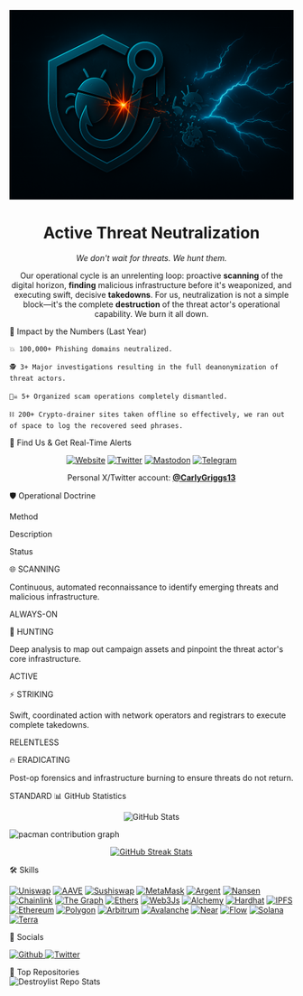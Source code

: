 <p align="center">
<img src="image.png" alt="Phish Destroy Banner"/>
</p>

<h1 align="center">Active Threat Neutralization</h1>

<p align="center">
<em>We don't wait for threats. We hunt them.</em>
</p>

<p align="center">
Our operational cycle is an unrelenting loop: proactive <b>scanning</b> of the digital horizon, <b>finding</b> malicious infrastructure before it's weaponized, and executing swift, decisive <b>takedowns</b>. For us, neutralization is not a simple block—it's the complete <b>destruction</b> of the threat actor's operational capability. We burn it all down.
</p>
🚀 Impact by the Numbers (Last Year)

    💥 100,000+ Phishing domains neutralized.

    🕵️ 3+ Major investigations resulting in the full deanonymization of threat actors.

    🏴‍☠️ 5+ Organized scam operations completely dismantled.

    ⛓️ 200+ Crypto-drainer sites taken offline so effectively, we ran out of space to log the recovered seed phrases.

🔗 Find Us & Get Real-Time Alerts

<p align="center">
<a href="https://www.phishdestroy.io/"><img src="https://img.shields.io/badge/Website-phishdestroy.io-blue?style=for-the-badge&logo=googlechrome&logoColor=white" alt="Website"></a>
<a href="https://twitter.com/Phish_Destroy"><img src="https://img.shields.io/badge/X_/_Twitter-@Phish_Destroy-000000?style=for-the-badge&logo=x" alt="Twitter"></a>
<a href="https://mastodon.social/@phishdestroy"><img src="https://img.shields.io/badge/Mastodon-@phishdestroy-6364FF?style=for-the-badge&logo=mastodon&logoColor=white" alt="Mastodon"></a>
<a href="https://t.me/PhishDestroyAlerts"><img src="https://img.shields.io/badge/Telegram-Alerts_Channel-2CA5E0?style=for-the-badge&logo=telegram&logoColor=white" alt="Telegram"></a>
</p>

<p align="center">
Personal X/Twitter account: <strong><a href="https://twitter.com/CarlyGriggs13">@CarlyGriggs13</a></strong>
</p>
🛡️ Operational Doctrine

Method
	

Description
	

Status

🌐 SCANNING
	

Continuous, automated reconnaissance to identify emerging threats and malicious infrastructure.
	

ALWAYS-ON

🎯 HUNTING
	

Deep analysis to map out campaign assets and pinpoint the threat actor's core infrastructure.
	

ACTIVE

⚡ STRIKING
	

Swift, coordinated action with network operators and registrars to execute complete takedowns.
	

RELENTLESS

🔥 ERADICATING
	

Post-op forensics and infrastructure burning to ensure threats do not return.
	

STANDARD
📊 GitHub Statistics

<p align="center">
<img src="https://github-readme-stats.vercel.app/api?username=phishdestroy&show_icons=true&theme=tokyonight&include_all_commits=true&count_private=true" alt="GitHub Stats"/>
</p>

<picture>
<source media="(prefers-color-scheme: dark)" srcset="https://raw.githubusercontent.com/phishdestroy/phishdestroy/output/pacman-contribution-graph-dark.svg">
<source media="(prefers-color-scheme: light)" srcset="https://raw.githubusercontent.com/phishdestroy/phishdestroy/output/pacman-contribution-graph.svg">
<img alt="pacman contribution graph" src="https://raw.githubusercontent.com/phishdestroy/phishdestroy/output/pacman-contribution-graph.svg">
</picture>

<br/>

<p align="center">
<a href="http://www.github.com/phishdestroy"><img src="https://github-readme-streak-stats.herokuapp.com/?user=phishdestroy&stroke=ffffff&background=1c1917&ring=0891b2&fire=0891b2&currStreakNum=ffffff&currStreakLabel=0891b2&sideNums=ffffff&sideLabels=ffffff&dates=ffffff&hide_border=true" alt="GitHub Streak Stats"/></a>
</p>
🛠️ Skills

<p align="left">
<a href="https://uniswap.org/" target="_blank" rel="noreferrer"><img src="https://raw.githubusercontent.com/danielcranney/readme-generator/main/public/icons/skills/uniswap-colored.svg" width="36" height="36" alt="Uniswap" title="Uniswap"/></a>
<a href="https://aave.com/" target="_blank" rel="noreferrer"><img src="https://raw.githubusercontent.com/danielcranney/readme-generator/main/public/icons/skills/aave-colored.svg" width="36" height="36" alt="AAVE" title="AAVE"/></a>
<a href="https://www.sushi.com/" target="_blank" rel="noreferrer"><img src="https://raw.githubusercontent.com/danielcranney/readme-generator/main/public/icons/skills/sushiswap-colored.svg" width="36" height="36" alt="Sushiswap" title="Sushiswap"/></a>
<a href="https://metamask.io/" target="_blank" rel="noreferrer"><img src="https://raw.githubusercontent.com/danielcranney/readme-generator/main/public/icons/skills/metamask-colored.svg" width="36" height="36" alt="MetaMask" title="MetaMask"/></a>
<a href="https://www.argent.xyz/" target="_blank" rel="noreferrer"><img src="https://raw.githubusercontent.com/danielcranney/readme-generator/main/public/icons/skills/argent-colored.svg" width="36" height="36" alt="Argent" title="Argent"/></a>
<a href="https://www.nansen.ai/" target="_blank" rel="noreferrer"><img src="https://raw.githubusercontent.com/danielcranney/readme-generator/main/public/icons/skills/nansen-colored.svg" width="36" height="36" alt="Nansen" title="Nansen"/></a>
<a href="https://chain.link/" target="_blank" rel="noreferrer"><img src="https://raw.githubusercontent.com/danielcranney/readme-generator/main/public/icons/skills/chainlink-colored.svg" width="36" height="36" alt="Chainlink" title="Chainlink"/></a>
<a href="https://thegraph.com/en/" target="_blank" rel="noreferrer"><img src="https://raw.githubusercontent.com/danielcranney/readme-generator/main/public/icons/skills/the-graph-colored.svg" width="36" height="36" alt="The Graph" title="The Graph"/></a>
<a href="https://ethers.io" target="_blank" rel="noreferrer"><img src="https://raw.githubusercontent.com/danielcranney/readme-generator/main/public/icons/skills/ethers-colored.svg" width="36" height="36" alt="Ethers" title="Ethers"/></a>
<a href="https://web3js.readthedocs.io/en/v1.7.1/#" target="_blank" rel="noreferrer"><img src="https://raw.githubusercontent.com/danielcranney/readme-generator/main/public/icons/skills/web3js-colored.svg" width="36" height="36" alt="Web3Js" title="Web3Js"/></a>
<a href="https://docs.alchemy.com/alchemy/documentation/alchemy-web3" target="_blank" rel="noreferrer"><img src="https://raw.githubusercontent.com/danielcranney/readme-generator/main/public/icons/skills/alchemy-colored.svg" width="36" height="36" alt="Alchemy" title="Alchemy"/></a>
<a href="https://hardhat.org/" target="_blank" rel="noreferrer"><img src="https://raw.githubusercontent.com/danielcranney/readme-generator/main/public/icons/skills/hardhat-colored.svg" width="36" height="36" alt="Hardhat" title="Hardhat"/></a>
<a href="https://ipfs.io/" target="_blank" rel="noreferrer"><img src="https://raw.githubusercontent.com/danielcranney/readme-generator/main/public/icons/skills/ipfs-colored.svg" width="36" height="36" alt="IPFS" title="IPFS"/></a>
<a href="https://ethereum.org/en/" target="_blank" rel="noreferrer"><img src="https://raw.githubusercontent.com/danielcranney/readme-generator/main/public/icons/skills/ethereum-colored.svg" width="36" height="36" alt="Ethereum" title="Ethereum"/></a>
<a href="https://polygon.technology/" target="_blank" rel="noreferrer"><img src="https://raw.githubusercontent.com/danielcranney/readme-generator/main/public/icons/skills/polygon-colored.svg" width="36" height="36" alt="Polygon" title="Polygon"/></a>
<a href="https://portal.arbitrum.one/" target="_blank" rel="noreferrer"><img src="https://raw.githubusercontent.com/danielcranney/readme-generator/main/public/icons/skills/arbitrum-colored.svg" width="36" height="36" alt="Arbitrum" title="Arbitrum"/></a>
<a href="https://www.avax.network/" target="_blank" rel="noreferrer"><img src="https://raw.githubusercontent.com/danielcranney/readme-generator/main/public/icons/skills/avalanche-colored.svg" width="36" height="36" alt="Avalanche" title="Avalanche"/></a>
<a href="https://near.academy/" target="_blank" rel="noreferrer"><img src="https://raw.githubusercontent.com/danielcranney/readme-generator/main/public/icons/skills/near-colored.svg" width="36" height="36" alt="Near" title="Near"/></a>
<a href="https://www.onflow.org/" target="_blank" rel="noreferrer"><img src="https://raw.githubusercontent.com/danielcranney/readme-generator/main/public/icons/skills/flow-colored.svg" width="36" height="36" alt="Flow" title="Flow"/></a>
<a href="https://solana.com/" target="_blank" rel="noreferrer"><img src="https://raw.githubusercontent.com/danielcranney/readme-generator/main/public/icons/skills/solana-colored.svg" width="36" height="36" alt="Solana" title="Solana"/></a>
<a href="https://www.terra.money/" target="_blank" rel="noreferrer"><img src="https://raw.githubusercontent.com/danielcranney/readme-generator/main/public/icons/skills/terra-colored.svg" width="36" height="36" alt="Terra" title="Terra"/></a>
</p>
🤝 Socials

<p align="left">
<a href="https://www.github.com/phishdestroy" target="_blank" rel="noreferrer">
<picture>
<source media="(prefers-color-scheme: dark)" srcset="https://raw.githubusercontent.com/danielcranney/readme-generator/main/public/icons/socials/github-dark.svg">
<source media="(prefers-color-scheme: light)" srcset="https://raw.githubusercontent.com/danielcranney/readme-generator/main/public/icons/socials/github.svg">
<img src="https://raw.githubusercontent.com/danielcranney/readme-generator/main/public/icons/socials/github.svg" width="32" height="32" alt="Github" title="Github">
</picture>
</a>
<a href="https://www.x.com/Phish_Destroy" target="_blank" rel="noreferrer">
<picture>
<source media="(prefers-color-scheme: dark)" srcset="https://raw.githubusercontent.com/danielcranney/readme-generator/main/public/icons/socials/twitter-dark.svg">
<source media="(prefers-color-scheme: light)" srcset="https://raw.githubusercontent.com/danielcranney/readme-generator/main/public/icons/socials/twitter.svg">
<img src="https://raw.githubusercontent.com/danielcranney/readme-generator/main/public/icons/socials/twitter.svg" width="32" height="32" alt="Twitter" title="Twitter">
</picture>
</a>
</p>
📂 Top Repositories

<div width="100%" align="center">
<a href="https://github.com/phishdestroy/destroylist" align="left">
<img align="left" width="45%" src="https://github-readme-stats.vercel.app/api/pin/?username=phishdestroy&repo=destroylist&title_color=0891b2&text_color=ffffff&icon_color=0891b2&bg_color=1c1917&hide_border=true&locale=en" alt="Destroylist Repo Stats"/>
</a>
</div>
<br/><br/><br/><br/><br/><br/>
